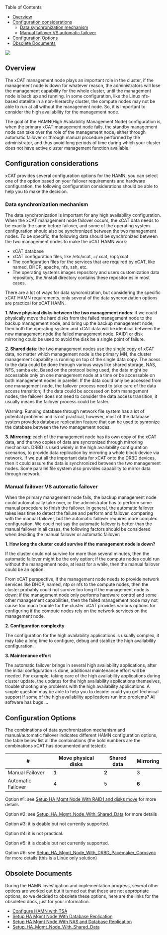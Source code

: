 <!-- START doctoc generated TOC please keep comment here to allow auto update -->
<!-- DON'T EDIT THIS SECTION, INSTEAD RE-RUN doctoc TO UPDATE -->
Table of Contents

- [Overview](#overview)
- [Configuration considerations](#configuration-considerations)
  - [Data synchronization mechanism](#data-synchronization-mechanism)
  - [Manual failover VS automatic failover](#manual-failover-vs-automatic-failover)
- [Configuration Options](#configuration-options)
- [Obsolete Documents](#obsolete-documents)

<!-- END doctoc generated TOC please keep comment here to allow auto update -->

![](http://sourceforge.net/p/xcat/wiki/XCAT_Documentation/attachment/Official-xcat-doc.png)


## Overview

The xCAT management node plays an important role in the cluster, if the management node is down for whatever reason, the administrators will lose the management capability for the whole cluster, until the management node is back up and running. In some configuration, like the Linux nfs-based statelite in a non-hierarchy cluster, the compute nodes may not be able to run at all without the management node. So, it is important to consider the high availability for the management node. 

The goal of the HAMN(High Availability Management Node) configuration is, when the primary xCAT management node fails, the standby management node can take over the role of the management node, either through automatic failover or through manual procedure performed by the administrator, and thus avoid long periods of time during which your cluster does not have active cluster management function available. 

## Configuration considerations

xCAT provides several configuration options for the HAMN, you can select one of the option based on your failover requirements and hardware configuration, the following configuration considerations should be able to help you to make the decision. 

### Data synchronization mechanism

The data synchronization is important for any high availability configuration. When the xCAT management node failover occurs, the xCAT data needs to be exactly the same before failover, and some of the operating system configuration should also be synchronized between the two management nodes. To be specific, the following data should be synchronized between the two management nodes to make the xCAT HAMN work: 

  * xCAT database 
  * xCAT configuration files, like /etc/xcat, ~/.xcat, /opt/xcat 
  * The configuration files for the services that are required by xCAT, like named, DHCP, apache, nfs, ssh, etc. 
  * The operating systems images repository and users customization data repository, the /install directory contains these repositories in most cases. 

There are a lot of ways for data syncronization, but considering the specific xCAT HAMN requirements, only several of the data syncronziation options are practical for xCAT HAMN. 

**1\. Move physical disks between the two management nodes**: if we could physically move the hard disks from the failed management node to the backup management node, and bring up the backup management node, then both the operating system and xCAT data will be identical between the new management node the failed management node. RAID1 or disk mirroring could be used to avoid the disk be a single point of failure. 

**2\. Shared data**: the two management nodes use the single copy of xCAT data, no matter which management node is the primary MN, the cluster management capability is running on top of the single data copy. The acess to the data could be done through various ways like shared storage, NAS, NFS, samba etc. Based on the protocol being used, the data might be accessable only on one management node at a time or be accessable on both management nodes in parellel. If the data could only be accessed from one management node, the failover process need to take care of the data access transition; if the data could be accessed on both management nodes, the failover does not need to consider the data access transition, it usually means the failover process could be faster. 

Warning: Running database through network file system has a lot of potential problems and is not practical, however, most of the database system provides database replication feature that can be used to synronize the database between the two management nodes. 

**3\. Mirroring**: each of the management node has its own copy of the xCAT data, and the two copies of data are syncronized through mirroring mechanism. DRBD is used widely in the high availability configuration scenarios, to provide data replication by mirroring a whole block device via network. If we put all the important data for xCAT onto the DRBD devices, then it could assure the data is synchronized between the two management nodes. Some parallel file system also provides capability to mirror data through network. 

### Manual failover VS automatic failover

When the primary management node fails, the backup management node could automatically take over, or the administrator has to perform some manual procedure to finish the failover. In general, the automatic failover takes less time to detect the failure and perform and failover, comparing with the manual failover, but the automatic failover requires more complex configuration. We could not say the automatic failover is better than the manual failover in all cases, the following factors should be considered when deciding the manual failover or automatic failover: 

**1\. How long the cluster could survive if the management node is down?**

If the cluster could not survive for more than several minutes, then the automatic failover might be the only option; if the compute nodes could run without the management node, at least for a while, then the manual failover could be an option. 

From xCAT perspective, if the management node needs to provide network services like DHCP, named, ntp or nfs to the compute nodes, then the cluster probably could not survive too long if the management node is down; if the management node only performs hardware control and some other management capabilities, then the failed management node may not cause too much trouble for the cluster. xCAT provides various options for configuring if the compute nodes rely on the network services on the management node. 

**2\. Configuration complexity**

The configuration for the high availability applications is usually complex, it may take a long time to configure, debug and stablize the high availability configuration. 

**3\. Maintenance effort**

The automatic failover brings in several high availability applications, after the initial configuration is done, additional maintenance effort will be needed. For example, taking care of the high availability applications during cluster update, the updates for the high availability applications themselves, trouble shooting any problems with the high availability applications. A simple question may be able to help you to decide: could you get technical support if some of the high availability applications run into problems? All software has bugs ... 

## Configuration Options

The combinations of data synchronization mechanism and manual/automatic failover indicates different HAMN configuration options, the table below list all the combinations (the bold numbers are the combinations xCAT has documented and tested): 

<!---
begin_xcat_table;
numcols=4;
colwidths=20,20,20,20
-->


|#                  | **Move physical disks** | **Shared data** | **Mirroring**
--------------------|-------------------------|-----------------|---------
|Manual Failover    | **1**                   | **2**           | 3
|Automatic Failover | 4                       | 5               | **6**

<!---
end_xcat_table
-->

  
Option #1: see [Setup HA Mgmt Node With RAID1 and disks move](Setup_HA_Mgmt_Node_With_RAID1_and_disks_move) for more details 

Option #2: see [Setup_HA_Mgmt_Node_With_Shared_Data](Setup_HA_Mgmt_Node_With_Shared_Data) for more details 

Option #3: it is doable but not currently supported. 

Option #4: it is not practical. 

Option #5: it is doable but not currently supported. 

Option #6: see [Setup_HA_Mgmt_Node_With_DRBD_Pacemaker_Corosync](Setup_HA_Mgmt_Node_With_DRBD_Pacemaker_Corosync) for more details (this is a Linux only solution) 

## Obsolete Documents

During the HAMN investigation and implementation progress, several other options are worked out but it turned out that these are not appropriate options, so we decided to obsolete these options, here are the links for the obsoleted docs, just for your information. 

  * [Configure HAMN with TSA](Configure_HAMN_with_TSA) 
  * [Setup HA Mgmt Node With Database Replication](Setup_HA_Mgmt_Node_With_Database_Replication) 
  * [Setup HA Mgmt Node With NAS and Database Replication](Setup_HA_Mgmt_Node_With_NAS_and_Database_Replication) 
  * [Setup_HA_Mgmt_Node_With_Shared_Data](Setup_HA_Mgmt_Node_With_Shared_Data)
